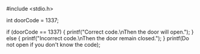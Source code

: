 #include <stdio.h>

int doorCode = 1337;

if (doorCode == 1337)
{
  printf("Correct code.\nThen the door will open.");
}
else
{
  printf("Incorrect code.\nThen the  door remain closed.");
}
printf(Do not open if you don't know the code);